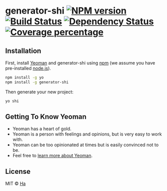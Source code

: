 # generator-shi [![NPM version][npm-image]][npm-url] [![Build Status][travis-image]][travis-url] [![Dependency Status][daviddm-image]][daviddm-url] [![Coverage percentage][coveralls-image]][coveralls-url]
> 

## Installation

First, install [Yeoman](http://yeoman.io) and generator-shi using [npm](https://www.npmjs.com/) (we assume you have pre-installed [node.js](https://nodejs.org/)).

```bash
npm install -g yo
npm install -g generator-shi
```

Then generate your new project:

```bash
yo shi
```

## Getting To Know Yeoman

 * Yeoman has a heart of gold.
 * Yeoman is a person with feelings and opinions, but is very easy to work with.
 * Yeoman can be too opinionated at times but is easily convinced not to be.
 * Feel free to [learn more about Yeoman](http://yeoman.io/).

## License

MIT © [Ha]()


[npm-image]: https://badge.fury.io/js/generator-shi.svg
[npm-url]: https://npmjs.org/package/generator-shi
[travis-image]: https://travis-ci.org/icepeng/generator-shi.svg?branch=master
[travis-url]: https://travis-ci.org/icepeng/generator-shi
[daviddm-image]: https://david-dm.org/icepeng/generator-shi.svg?theme=shields.io
[daviddm-url]: https://david-dm.org/icepeng/generator-shi
[coveralls-image]: https://coveralls.io/repos/icepeng/generator-shi/badge.svg
[coveralls-url]: https://coveralls.io/r/icepeng/generator-shi
